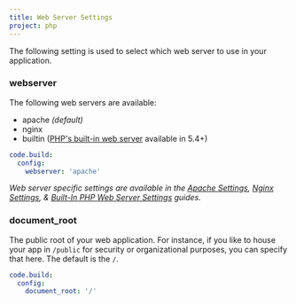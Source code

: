 ```yaml
---
title: Web Server Settings
project: php
---
```


The following setting is used to select which web server to use in your application.

### webserver
The following web servers are available:

- apache *(default)*
- nginx
- builtin ([PHP's built-in web server](http://php.net/manual/en/features.commandline.webserver.php) available in 5.4+)

```yaml
code.build:
  config:
    webserver: 'apache'
```

*Web server specific settings are available in the [Apache Settings](apache/), [Nginx Settings](nginx/), & [Built-In PHP Web Server Settings](#builtin/) guides.*

### document_root
The public root of your web application. For instance, if you like to house your app in `/public` for security or organizational purposes, you can specify that here. The default is the `/`.

```yaml
code.build:
  config:
    document_root: '/'
```
